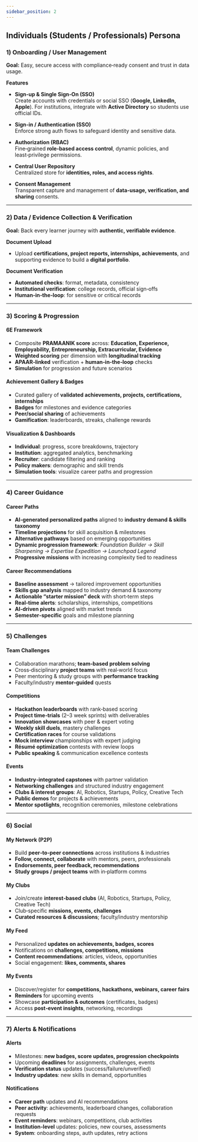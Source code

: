```yaml
---
sidebar_position: 2
---
```


## **Individuals (Students / Professionals) Persona**

### 1) Onboarding / User Management
**Goal:** Easy, secure access with compliance‑ready consent and trust in data usage.

**Features**
- **Sign‑up & Single Sign‑On (SSO)**  
  Create accounts with credentials or social SSO (**Google, LinkedIn, Apple**). For institutions, integrate with **Active Directory** so students use official IDs.

- **Sign‑in / Authentication (SSO)**  
  Enforce strong auth flows to safeguard identity and sensitive data.

- **Authorization (RBAC)**  
  Fine‑grained **role‑based access control**, dynamic policies, and least‑privilege permissions.

- **Central User Repository**  
  Centralized store for **identities, roles, and access rights**.

- **Consent Management**  
  Transparent capture and management of **data‑usage, verification, and sharing** consents.

---

### 2) Data / Evidence Collection & Verification
**Goal:** Back every learner journey with **authentic, verifiable evidence**.

**Document Upload**
- Upload **certifications, project reports, internships, achievements**, and supporting evidence to build a **digital portfolio**.

**Document Verification**
- **Automated checks**: format, metadata, consistency  
- **Institutional verification**: college records, official sign‑offs  
- **Human‑in‑the‑loop**: for sensitive or critical records

---

### 3) Scoring & Progression

#### 6E Framework
- Composite **PRAMAANIK score** across: **Education, Experience, Employability, Entrepreneurship, Extracurricular, Evidence**
- **Weighted scoring** per dimension with **longitudinal tracking**
- **APAAR‑linked** verification + **human‑in‑the‑loop** checks
- **Simulation** for progression and future scenarios

#### Achievement Gallery & Badges
- Curated gallery of **validated achievements, projects, certifications, internships**
- **Badges** for milestones and evidence categories
- **Peer/social sharing** of achievements
- **Gamification**: leaderboards, streaks, challenge rewards

#### Visualization & Dashboards
- **Individual**: progress, score breakdowns, trajectory
- **Institution**: aggregated analytics, benchmarking
- **Recruiter**: candidate filtering and ranking
- **Policy makers**: demographic and skill trends
- **Simulation tools**: visualize career paths and progression

---

### 4) Career Guidance

#### Career Paths
- **AI‑generated personalized paths** aligned to **industry demand & skills taxonomy**
- **Timeline projections** for skill acquisition & milestones
- **Alternative pathways** based on emerging opportunities
- **Dynamic progression framework**: *Foundation Builder → Skill Sharpening → Expertise Expedition → Launchpad Legend*
- **Progressive missions** with increasing complexity tied to readiness

#### Career Recommendations
- **Baseline assessment** → tailored improvement opportunities
- **Skills gap analysis** mapped to industry demand & taxonomy
- **Actionable “starter mission” deck** with short‑term steps
- **Real‑time alerts**: scholarships, internships, competitions
- **AI‑driven pivots** aligned with market trends
- **Semester‑specific** goals and milestone planning

---

### 5) Challenges

#### Team Challenges
- Collaboration marathons; **team‑based problem solving**
- Cross‑disciplinary **project teams** with real‑world focus
- Peer mentoring & study groups with **performance tracking**
- Faculty/industry **mentor‑guided** quests

#### Competitions
- **Hackathon leaderboards** with rank‑based scoring
- **Project time‑trials** (2–3 week sprints) with deliverables
- **Innovation showcases** with peer & expert voting
- **Weekly skill duels**, mastery challenges
- **Certification races** for course validations
- **Mock interview** championships with expert judging
- **Résumé optimization** contests with review loops
- **Public speaking** & communication excellence contests

#### Events
- **Industry‑integrated capstones** with partner validation
- **Networking challenges** and structured industry engagement
- **Clubs & interest groups**: AI, Robotics, Startups, Policy, Creative Tech
- **Public demos** for projects & achievements
- **Mentor spotlights**, recognition ceremonies, milestone celebrations

---

### 6) Social

#### My Network (P2P)
- Build **peer‑to‑peer connections** across institutions & industries
- **Follow, connect, collaborate** with mentors, peers, professionals
- **Endorsements, peer feedback, recommendations**
- **Study groups / project teams** with in‑platform comms

#### My Clubs
- Join/create **interest‑based clubs** (AI, Robotics, Startups, Policy, Creative Tech)
- Club‑specific **missions, events, challenges**
- **Curated resources & discussions**; faculty/industry mentorship

#### My Feed
- Personalized **updates on achievements, badges, scores**
- Notifications on **challenges, competitions, missions**
- **Content recommendations**: articles, videos, opportunities
- Social engagement: **likes, comments, shares**

#### My Events
- Discover/register for **competitions, hackathons, webinars, career fairs**
- **Reminders** for upcoming events
- Showcase **participation & outcomes** (certificates, badges)
- Access **post‑event insights**, networking, recordings

---

### 7) Alerts & Notifications

#### Alerts
- Milestones: **new badges, score updates, progression checkpoints**
- Upcoming **deadlines** for assignments, challenges, events
- **Verification status** updates (success/failure/unverified)
- **Industry updates**: new skills in demand, opportunities

#### Notifications
- **Career path** updates and AI recommendations
- **Peer activity**: achievements, leaderboard changes, collaboration requests
- **Event reminders**: webinars, competitions, club activities
- **Institution‑level** updates: policies, new courses, assessments
- **System**: onboarding steps, auth updates, retry actions